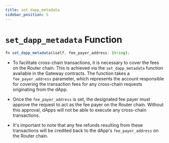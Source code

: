 ```yaml
---
title: set_dapp_metadata
sidebar_position: 5
---
```


# `set_dapp_metadata` Function

```javascript
fn set_dapp_metadata(&self, fee_payer_address: String);
```

- To facilitate cross-chain transactions, it is necessary to cover the fees on the Router chain. This is achieved via the `set_dapp_metadata` function available in the Gateway contracts. The function takes a `fee_payer_address` parameter, which represents the account responsible for covering the transaction fees for any cross-chain requests originating from the dApp.

- Once the `fee_payer_address` is set, the designated fee payer must approve the request to act as the fee payer on the Router chain. Without this approval, dApps will not be able to execute any cross-chain transactions.

- It's important to note that any fee refunds resulting from these transactions will be credited back to the dApp's `fee_payer_address` on the Router chain. 